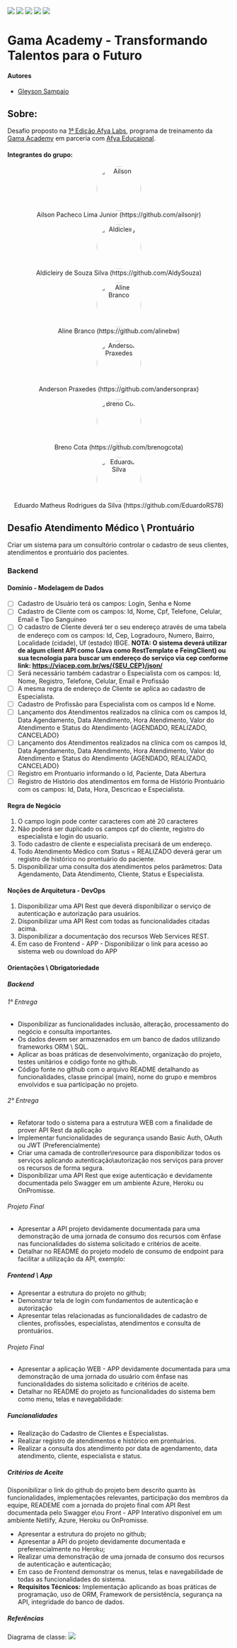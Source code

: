 ![](https://img.shields.io/badge/FrontEnd-HTM/CSS/JavaScript-green)
![](https://img.shields.io/badge/BackEnd-Node/TypeScript/TypeORM-green)
![](https://img.shields.io/badge/Security-jsonwebtoken-green)
![](https://img.shields.io/badge/database-postgreSQL-blue)
![](https://img.shields.io/badge/Infra-Heroku-blueviolet)

# Gama Academy - Transformando Talentos para o Futuro
#### Autores

- [Gleyson Sampaio](https://github.com/gleyson-gama)

## Sobre:

  Desafio proposto na [1ª Edição Afya Labs](https://afya.gama.academy), programa de treinamento da [Gama Academy](https://www.gama.academy/) em parceria com [Afya Educaional](https://afya.com.br/).

#### Integrantes do grupo:

<p align="center"><img style="border-radius: 100px" width="100px" src="https://avatars.githubusercontent.com/u/67612672?v=4"  alt="Ailson" /><br /> Ailson Pacheco Lima Junior (https://github.com/ailsonjr)</p><p align="center"><img style="border-radius: 100px" width="100px" src="https://avatars.githubusercontent.com/u/60198926?v=4"  alt="Aldicleiry" /><br /> Aldicleiry de Souza Silva (https://github.com/AldySouza)</p><p align="center"><img style="border-radius: 100px" width="100px" src="https://avatars.githubusercontent.com/u/79863993?v=4" alt="Aline Branco" width="100px"/><br /> Aline Branco (https://github.com/alinebw)</p><p align="center"><img style="border-radius: 100px" width="100px" src="https://avatars.githubusercontent.com/u/29051982?s=400&u=9075f45ce5450c21e5fbab326df6534333be3126&v=4"  alt="Anderson Praxedes" /><br /> Anderson Praxedes (https://github.com/andersonprax)</p><p align="center"><img style="border-radius: 100px" width="100px" src="https://avatars.githubusercontent.com/u/46490801?v=4"  alt="Breno Cota"/><br /> Breno Cota (https://github.com/brenogcota)</p><p align="center"><img style="border-radius: 100px" width="100px" src="https://avatars.githubusercontent.com/u/69769953?v=4"  alt="Eduardo Silva"/><br /> Eduardo Matheus Rodrigues da Silva (https://github.com/EduardoRS78)</p>

## Desafio Atendimento Médico \ Prontuário
Criar um sistema para um consultório controlar o cadastro de seus clientes, atendimentos e prontuário dos pacientes.

### Backend
#### Domínio - Modelagem de Dados
- [ ] Cadastro de Usuário terá os campos: Login, Senha e Nome
- [ ] Cadastro de Cliente com os campos: Id, Nome, Cpf, Telefone, Celular, Email e Tipo Sanguineo
- [ ] O cadastro de Cliente deverá ter o seu endereço através de uma tabela de endereço com os campos: Id, Cep, Logradouro, Numero, Bairro, Localidade (cidade), Uf (estado) IBGE.
**NOTA: O sistema deverá utilizar de algum client API como (Java como RestTemplate e FeingClient) ou sua tecnologia para buscar um endereço do serviço via cep conforme link: https://viacep.com.br/ws/{SEU_CEP}/json/** 
- [ ] Será necessário também cadastrar o Especialista com os campos: Id, Nome, Registro, Telefone, Celular, Email e Profissão
- [ ] A mesma regra de endereço de Cliente se aplica ao cadastro de Especialista.
- [ ] Cadastro de Profissão para Especialista com os campos Id e Nome.
- [ ] Lançamento dos Atendimentos realizados na clínica com os campos Id, Data Agendamento, Data Atendimento, Hora Atendimento, Valor do Atendimento e Status do Atendimento {AGENDADO, REALIZADO, CANCELADO}
- [ ] Lançamento dos Atendimentos realizados na clínica com os campos Id, Data Agendamento, Data Atendimento, Hora Atendimento, Valor do Atendimento e Status do Atendimento {AGENDADO, REALIZADO, CANCELADO}
- [ ] Registro em Prontuario informando o Id, Paciente, Data Abertura
- [ ] Registro de Histório dos atendimentos em forma de Histório Prontuário com os campos: Id, Data, Hora, Descricao e Especialista.
#### Regra de Negócio
1. O campo login pode conter caracteres com até 20 caracteres
1. Não poderá ser duplicado os campos cpf do cliente, registro do especialista e login do usuario.
1. Todo cadastro de cliente e especialista precisará de um endereço.
1. Todo Atendimento Médico com Status = REALIZADO deverá gerar um registro de histórico no prontuário do paciente.
1. Disponibilizar uma consulta dos atendimentos pelos parâmetros: Data Agendamento, Data Atendimento, Cliente, Status e Especialista. 
#### Noções de Arquitetura - DevOps
1. Disponibilizar uma API Rest que deverá disponibilizar o serviço de autenticação e autorização para usuários.
1. Disponibilizar uma API Rest com todas as funcionalidades citadas acima.
1. Disponibilizar a documentação dos recursos Web Services REST.
1. Em caso de Frontend - APP - Disponibilizar o link para acesso ao sistema web ou download do APP
#### Orientações \ Obrigatoriedade
##### Backend
###### 1° Entrega
- Disponibilizar as funcionalidades inclusão, alteração, processamento do negócio e consulta importantes.
- Os dados devem ser armazenados em um banco de dados utilizando frameworks ORM \ SQL.
- Aplicar as boas práticas de desenvolvimento, organização do projeto, testes unitários e código fonte no github.
- Código fonte no github com o arquivo README detalhando as funcionalidades, classe principal (main), nome do grupo e membros envolvidos e sua participação no projeto.
###### 2° Entrega
- Refatorar todo o sistema para a estrutura WEB com a finalidade de prover API Rest da aplicação
- Implementar funcionalidades de segurança usando Basic Auth, OAuth ou JWT (Preferencialmente)
- Criar uma camada de controller\resource para disponibilizar todos os serviços aplicando autenticação\autorização nos serviços para prover os recursos de forma segura. 
- Disponibilizar uma API Rest que exige autenticação e devidamente documentada pelo Swagger em um ambiente Azure, Heroku ou OnPromisse.
###### Projeto Final
- Apresentar a API projeto  devidamente documentada para uma demonstração de uma jornada de consumo dos recursos com ênfase nas funcionalidades do sistema solicitado e critérios de aceite.
- Detalhar no README do projeto modelo de consumo de endpoint para facilitar a utilização da API, exemplo:
##### Frontend \ App
- Apresentar a estrutura do projeto no github;
- Demonstrar tela de login com fundamentos de autenticação e autorização
- Apresentar telas relacionadas as funcionalidades de cadastro de clientes, profissões, especialistas, atendimentos e consulta de prontuários.
###### Projeto Final
- Apresentar a aplicação WEB - APP devidamente documentada para uma demonstração de uma jornada do usuário com ênfase nas funcionalidades do sistema solicitado e critérios de aceite.
- Detalhar no README do projeto as funcionalidades do sistema bem como menu, telas e navegabilidade:
##### Funcionalidades
- Realização do Cadastro de Clientes e Especialistas.
- Realizar registro de atendimentos e histórico em prontuários.
- Realizar a consulta dos atendimento por data de agendamento, data atendimento, cliente, especialista e status.
##### Critérios de Aceite
Disponibilizar o link do github do projeto bem descrito quanto às funcionalidades, implementações relevantes, participação dos membros da equipe, READEME com a jornada do projeto final com API Rest documentada pelo Swagger e\ou Front - APP Interativo disponível em um ambiente Netlify, Azure, Heroku ou OnPromisse.
- Apresentar a estrutura do projeto no github;
- Apresentar a API do projeto devidamente documentada e preferencialmente no Heroku;
- Realizar uma demonstração de uma jornada de consumo dos recursos de autenticação e autenticação;
- Em caso de Frontend demonstrar os menus, telas e navegabilidade de todas as funcionalidades do sistema.
- **Requisitos Técnicos:** Implementação aplicando as boas práticas de programação, uso de ORM, Framework de persistência, segurança na API, integridade do banco de dados. 
##### Referências
Diagrama de classe: 
![](https://github.com/educacao-gama/desafios-gama/blob/main/atendimento%20medico/atendimento-medico.PNG)
